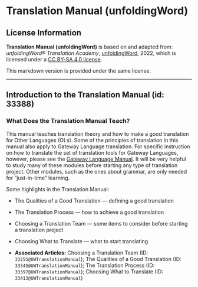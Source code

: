 # Translation Manual (unfoldingWord)

## License Information

**Translation Manual (unfoldingWord)** is based on and adapted from: _unfoldingWord® Translation Academy_, [unfoldingWord](https://unfoldingword.org/utw), 2022, which is licensed under a [CC BY-SA 4.0 license](https://creativecommons.org/licenses/by-sa/4.0/legalcode.en).

This markdown version is provided under the same license.



--------------------------------

## Introduction to the Translation Manual (id: 33388)

### What Does the Translation Manual Teach?

This manual teaches translation theory and how to make a good translation for Other Languages (OLs). Some of the principles of translation in this manual also apply to Gateway Language translation. For specific instruction on how to translate the set of translation tools for Gateway Languages, however, please see the [Gateway Language Manual](https://gl-manual.readthedocs.io/). It will be very helpful to study many of these modules before starting any type of translation project. Other modules, such as the ones about grammar, are only needed for “just\-in\-time” learning.

Some highlights in the Translation Manual:

* The Qualities of a Good Translation — defining a good translation
* The Translation Process — how to achieve a good translation
* Choosing a Translation Team — some items to consider before starting a translation project
* Choosing What to Translate — what to start translating

* **Associated Articles:** Choosing a Translation Team (ID: `33255@UWTranslationManual`); The Qualities of a Good Translation (ID: `33345@UWTranslationManual`); The Translation Process (ID: `33397@UWTranslationManual`); Choosing What to Translate (ID: `33413@UWTranslationManual`)

